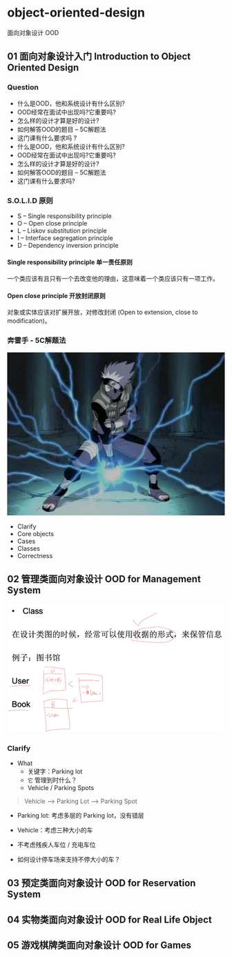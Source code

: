 # object-oriented-design

面向对象设计 OOD

## 01 面向对象设计入门 Introduction to Object Oriented Design

### Question

- 什么是OOD，他和系统设计有什么区别?
- OOD经常在面试中出现吗?它重要吗?
- 怎么样的设计才算是好的设计?
- 如何解答OOD的题目 – 5C解题法
- 这门课有什么要求吗 ?
- 什么是OOD，他和系统设计有什么区别?
- OOD经常在面试中出现吗?它重要吗?
- 怎么样的设计才算是好的设计?
- 如何解答OOD的题目 – 5C解题法
- 这门课有什么要求吗?

### S.O.L.I.D 原则

- S – Single responsibility principle
- O – Open close principle
- L – Liskov substitution principle
- I – Interface segregation principle
- D – Dependency inversion principle

#### Single responsibility principle 单一责任原则

一个类应该有且只有一个去改变他的理由，这意味着一个类应该只有一项工作。

#### Open close principle 开放封闭原则

对象或实体应该对扩展开放，对修改封闭 (Open to extension, close to modification)。

### 奔雷手 - 5C解题法

![001](/images/001.jpeg)

- Clarify
- Core objects
- Cases
- Classes
- Correctness

## 02 管理类面向对象设计 OOD for Management System

![001](/images/C02/001.png)

### Clarify

- What
  - 关键字：Parking lot
  - `它` 管理到时什么？
  - Vehicle / Parking Spots

> Vehicle --> Parking Lot --> Parking Spot

- Parking lot: 考虑多层的 Parking lot，没有错层
- Vehicle：考虑三种大小的车
- 不考虑残疾人车位 / 充电车位

- 如何设计停车场来支持不停大小的车？

## 03 预定类面向对象设计 OOD for Reservation System

## 04 实物类面向对象设计 OOD for Real Life Object

## 05 游戏棋牌类面向对象设计 OOD for Games

